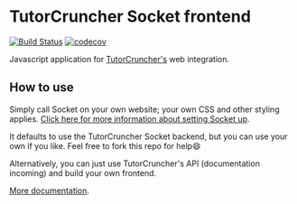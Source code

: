 TutorCruncher Socket frontend
=============================

[![Build Status](https://travis-ci.org/tutorcruncher/socket-frontend.svg?branch=master)](https://travis-ci.org/tutorcruncher/socket-frontend)
[![codecov](https://codecov.io/gh/tutorcruncher/socket-frontend/branch/master/graph/badge.svg)](https://codecov.io/gh/tutorcruncher/socket-frontend)

Javascript application for [TutorCruncher's](https://tutorcruncher.com) web integration.
 
## How to use

Simply call Socket on your own website; your own CSS and other styling applies. [Click here for more information about 
setting Socket up](https://help.tutorcruncher.com/socket/).

It defaults to use the TutorCruncher Socket backend, but you can use your own if you like. Feel free to fork this repo for help:smile:

Alternatively, you can just use TutorCruncher's API (documentation incoming) and build your own frontend.

[More documentation](https://help.tutorcruncher.com/socket).
